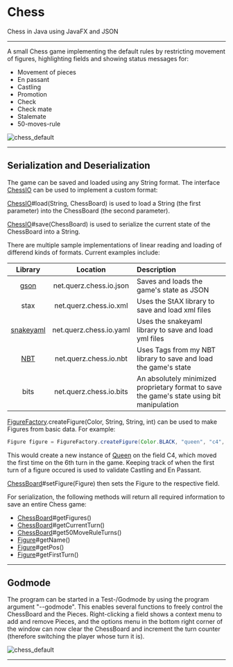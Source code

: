 # Chess
Chess in Java using JavaFX and JSON

---

A small Chess game implementing the default rules by restricting movement of figures, highlighting fields and showing status messages for:
- Movement of pieces
- En passant
- Castling
- Promotion
- Check
- Check mate
- Stalemate
- 50-moves-rule

![chess_default](https://raw.githubusercontent.com/Querz/chess/616ca78d9c6e24668c923a7b2aa6da3b76f48aa3/assets/chess_default.png)

---

## Serialization and Deserialization

The game can be saved and loaded using any String format. The interface [ChessIO](https://github.com/Querz/chess/blob/master/src/main/java/net/querz/chess/ChessIO.java) can be used to implement a custom format:

[ChessIO](https://github.com/Querz/chess/blob/master/src/main/java/net/querz/chess/ChessIO.java)#load(String, ChessBoard) is used to load a String (the first parameter) into the ChessBoard (the second parameter).

[ChessIO](https://github.com/Querz/chess/blob/master/src/main/java/net/querz/chess/ChessIO.java)#save(ChessBoard) is used to serialize the current state of the ChessBoard into a String.

There are multiple sample implementations of linear reading and loading of differend kinds of formats. Current examples include:

| Library | Location | Description |
| :-------: | :--------: | :------------ |
| [gson](https://github.com/google/gson) | net.querz.chess.io.json | Saves and loads the game's state as JSON |
| stax | net.querz.chess.io.xml  | Uses the StAX library to save and load xml files |
| [snakeyaml](https://bitbucket.org/asomov/snakeyaml) | net.querz.chess.io.yaml | Uses the snakeyaml library to save and load yml files |
| [NBT](https://github.com/Querz/NBT) | net.querz.chess.io.nbt | Uses Tags from my NBT library to save and load the game's state |
| bits | net.querz.chess.io.bits | An absolutely minimized proprietary format to save the game's state using bit manipulation |

[FigureFactory](https://github.com/Querz/chess/blob/master/src/main/java/net/querz/chess/FigureFactory.java).createFigure(Color, String, String, int) can be used to make Figures from basic data. For example:
```java
Figure figure = FigureFactory.createFigure(Color.BLACK, "queen", "c4", 6);
```
This would create a new instance of [Queen](https://github.com/Querz/chess/blob/master/src/main/java/net/querz/chess/figure/Queen.java) on the field C4, which moved the first time on the 6th turn in the game. Keeping track of when the first turn of a figure occured is used to validate Castling and En Passant.

[ChessBoard](https://github.com/Querz/chess/blob/master/src/main/java/net/querz/chess/ChessBoard.java)#setFigure(Figure) then sets the Figure to the respective field.

For serialization, the following methods will return all required information to save an entire Chess game:

- [ChessBoard](https://github.com/Querz/chess/blob/master/src/main/java/net/querz/chess/ChessBoard.java)#getFigures()
- [ChessBoard](https://github.com/Querz/chess/blob/master/src/main/java/net/querz/chess/ChessBoard.java)#getCurrentTurn()
- [ChessBoard](https://github.com/Querz/chess/blob/master/src/main/java/net/querz/chess/ChessBoard.java)#get50MoveRuleTurns()
- [Figure](https://github.com/Querz/chess/blob/master/src/main/java/net/querz/chess/figure/Figure.java)#getName()
- [Figure](https://github.com/Querz/chess/blob/master/src/main/java/net/querz/chess/figure/Figure.java)#getPos()
- [Figure](https://github.com/Querz/chess/blob/master/src/main/java/net/querz/chess/figure/Figure.java)#getFirstTurn()

---

## Godmode

The program can be started in a Test-/Godmode by using the program argument "--godmode". This enables several functions to freely control the ChessBoard and the Pieces. Right-clicking a field shows a context menu to add and remove Pieces, and the options menu in the bottom right corner of the window can now clear the ChessBoard and increment the turn counter (therefore switching the player whose turn it is).

![chess_default](https://raw.githubusercontent.com/Querz/chess/616ca78d9c6e24668c923a7b2aa6da3b76f48aa3/assets/chess_godmode.png)

---
